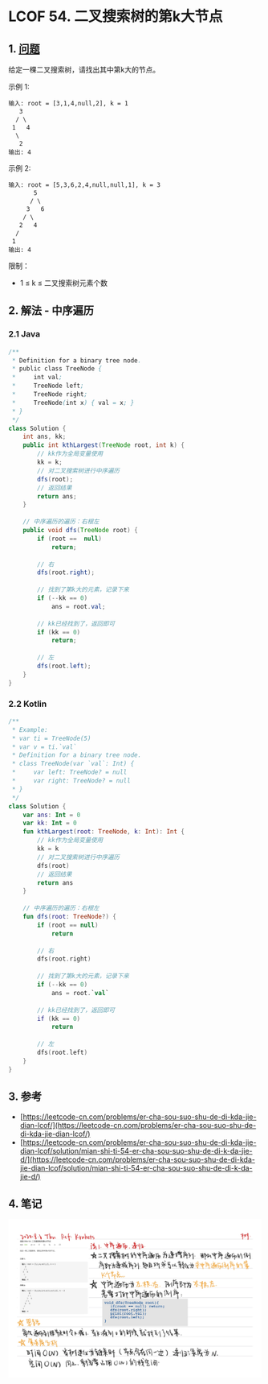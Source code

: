 # LCOF 54. 二叉搜索树的第k大节点

## 1. [问题](https://leetcode-cn.com/problems/er-cha-sou-suo-shu-de-di-kda-jie-dian-lcof/)

给定一棵二叉搜索树，请找出其中第k大的节点。 

示例 1:

```text
输入: root = [3,1,4,null,2], k = 1
   3
  / \
 1   4
  \
   2
输出: 4
```

示例 2:

```text
输入: root = [5,3,6,2,4,null,null,1], k = 3
       5
      / \
     3   6
    / \
   2   4
  /
 1
输出: 4
```

限制：

* 1 ≤ k ≤ 二叉搜索树元素个数

## 2. 解法 - 中序遍历

### 2.1 Java

```java
/**
 * Definition for a binary tree node.
 * public class TreeNode {
 *     int val;
 *     TreeNode left;
 *     TreeNode right;
 *     TreeNode(int x) { val = x; }
 * }
 */
class Solution {
    int ans, kk;
    public int kthLargest(TreeNode root, int k) {
        // kk作为全局变量使用
        kk = k;
        // 对二叉搜索树进行中序遍历
        dfs(root);
        // 返回结果
        return ans;
    }

    // 中序遍历的遍历：右根左
    public void dfs(TreeNode root) {
        if (root ==  null)
            return;

        // 右
        dfs(root.right);

        // 找到了第k大的元素，记录下来
        if (--kk == 0)
            ans = root.val;

        // kk已经找到了，返回即可
        if (kk == 0)
            return;

        // 左
        dfs(root.left);
    }
}
```

### 2.2 Kotlin

```kotlin
/**
 * Example:
 * var ti = TreeNode(5)
 * var v = ti.`val`
 * Definition for a binary tree node.
 * class TreeNode(var `val`: Int) {
 *     var left: TreeNode? = null
 *     var right: TreeNode? = null
 * }
 */
class Solution {
    var ans: Int = 0
    var kk: Int = 0
    fun kthLargest(root: TreeNode, k: Int): Int {
        // kk作为全局变量使用
        kk = k
        // 对二叉搜索树进行中序遍历
        dfs(root)
        // 返回结果
        return ans
    }

    // 中序遍历的遍历：右根左
    fun dfs(root: TreeNode?) {
        if (root == null)
            return

        // 右
        dfs(root.right)

        // 找到了第k大的元素，记录下来
        if (--kk == 0)
            ans = root.`val`

        // kk已经找到了，返回即可
        if (kk == 0)
            return

        // 左
        dfs(root.left)
    }
}
```

## 3. 参考

* [https://leetcode-cn.com/problems/er-cha-sou-suo-shu-de-di-kda-jie-dian-lcof/](https://leetcode-cn.com/problems/er-cha-sou-suo-shu-de-di-kda-jie-dian-lcof/)
* [https://leetcode-cn.com/problems/er-cha-sou-suo-shu-de-di-kda-jie-dian-lcof/solution/mian-shi-ti-54-er-cha-sou-suo-shu-de-di-k-da-jie-d/](https://leetcode-cn.com/problems/er-cha-sou-suo-shu-de-di-kda-jie-dian-lcof/solution/mian-shi-ti-54-er-cha-sou-suo-shu-de-di-k-da-jie-d/)

## 4. 笔记

![](../../../.gitbook/assets/image%20%2821%29.png)

